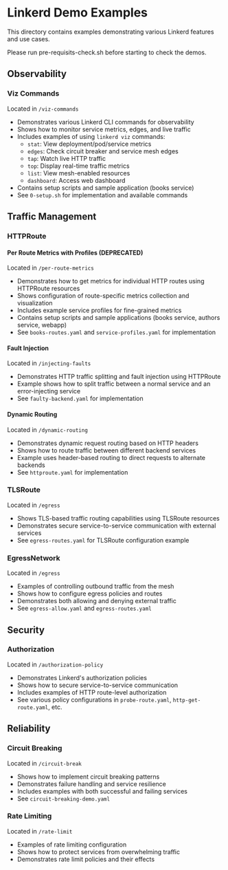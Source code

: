 # Linkerd Demo Examples

This directory contains examples demonstrating various Linkerd features and use cases.

Please run pre-requisits-check.sh before starting to check the demos.

## Observability

### Viz Commands
Located in `/viz-commands`
- Demonstrates various Linkerd CLI commands for observability
- Shows how to monitor service metrics, edges, and live traffic
- Includes examples of using `linkerd viz` commands:
  - `stat`: View deployment/pod/service metrics
  - `edges`: Check circuit breaker and service mesh edges
  - `tap`: Watch live HTTP traffic
  - `top`: Display real-time traffic metrics
  - `list`: View mesh-enabled resources
  - `dashboard`: Access web dashboard
- Contains setup scripts and sample application (books service)
- See `0-setup.sh` for implementation and available commands


## Traffic Management

### HTTPRoute

#### Per Route Metrics with Profiles (DEPRECATED)

Located in `/per-route-metrics`
- Demonstrates how to get metrics for individual HTTP routes using HTTPRoute resources
- Shows configuration of route-specific metrics collection and visualization
- Includes example service profiles for fine-grained metrics
- Contains setup scripts and sample applications (books service, authors service, webapp)
- See `books-routes.yaml` and `service-profiles.yaml` for implementation


#### Fault Injection

Located in `/injecting-faults`
- Demonstrates HTTP traffic splitting and fault injection using HTTPRoute
- Example shows how to split traffic between a normal service and an error-injecting service
- See `faulty-backend.yaml` for implementation

#### Dynamic Routing
Located in `/dynamic-routing`
- Demonstrates dynamic request routing based on HTTP headers
- Shows how to route traffic between different backend services
- Example uses header-based routing to direct requests to alternate backends
- See `httproute.yaml` for implementation

### TLSRoute
Located in `/egress`
- Shows TLS-based traffic routing capabilities using TLSRoute resources
- Demonstrates secure service-to-service communication with external services
- See `egress-routes.yaml` for TLSRoute configuration example

### EgressNetwork
Located in `/egress`
- Examples of controlling outbound traffic from the mesh
- Shows how to configure egress policies and routes
- Demonstrates both allowing and denying external traffic
- See `egress-allow.yaml` and `egress-routes.yaml`

## Security

### Authorization
Located in `/authorization-policy`
- Demonstrates Linkerd's authorization policies
- Shows how to secure service-to-service communication
- Includes examples of HTTP route-level authorization
- See various policy configurations in `probe-route.yaml`, `http-get-route.yaml`, etc.

## Reliability

### Circuit Breaking
Located in `/circuit-break`
- Shows how to implement circuit breaking patterns
- Demonstrates failure handling and service resilience
- Includes examples with both successful and failing services
- See `circuit-breaking-demo.yaml`

### Rate Limiting
Located in `/rate-limit`
- Examples of rate limiting configuration
- Shows how to protect services from overwhelming traffic
- Demonstrates rate limit policies and their effects


